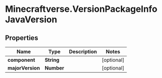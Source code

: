 # Minecraftverse.VersionPackageInfoJavaVersion

## Properties

Name | Type | Description | Notes
------------ | ------------- | ------------- | -------------
**component** | **String** |  | [optional] 
**majorVersion** | **Number** |  | [optional] 


